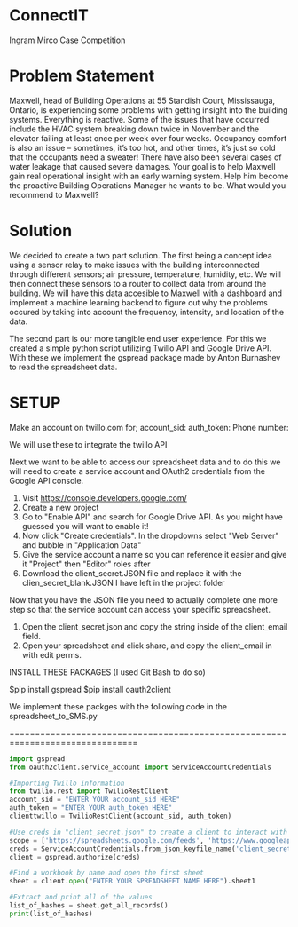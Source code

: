 # ConnectIT
Ingram Mirco Case Competition

# Problem Statement

Maxwell, head of Building Operations at 55 Standish Court, Mississauga, Ontario, is experiencing some problems with getting insight into the building systems. Everything is reactive. Some of the issues that have occurred include the HVAC system breaking down twice in November and the elevator failing at least once per week over four weeks. Occupancy comfort is also an issue – sometimes, it’s too hot, and other times, it’s just so cold that the occupants need a sweater! There have also been several cases of water leakage that caused severe damages. Your goal is to help Maxwell gain real operational insight with an early warning system. Help him become the proactive Building Operations Manager he wants to be. What would you recommend to Maxwell?


# Solution

We decided to create a two part solution. The first being a concept idea using a sensor relay to make issues with the building interconnected through different sensors; air pressure, temperature, humidity, etc. We will then connect these sensors to a router to collect data from around the building. We will have this data accesible to Maxwell with a dashboard and implement a machine learning backend to figure out why the problems occured by taking into account the frequency, intensity, and location of the data. 

The second part is our more tangible end user experience. For this we created a simple python script utilizing Twillo API and Google Drive API. With these we implement the gspread package made by Anton Burnashev to read the spreadsheet data. 

# SETUP

Make an account on twillo.com for;
    account_sid:
    auth_token:
    Phone number:
 
 We will use these to integrate the twillo API
 
Next we want to be able to access our spreadsheet data and to do this we will need to create a service account and OAuth2 credentials from the Google API console. 

1. Visit https://console.developers.google.com/
2. Create a new project
3. Go to "Enable API" and search for Google Drive API. As you might have guessed you will want to enable it!
4. Now click "Create credentials". In the dropdowns select "Web Server" and bubble in "Application Data"
5. Give the service account a name so you can reference it easier and give it "Project" then "Editor" roles after
6. Download the client_secret.JSON file and replace it with the clien_secret_blank.JSON I have left in the project folder

Now that you have the JSON file you need to actually complete one more step so that the service account can access your specific spreadsheet. 

1. Open the client_secret.json and copy the string inside of the client_email field. 
2. Open your spreadsheet and click share, and copy the client_email in with edit perms. 
 
 
INSTALL THESE PACKAGES (I used Git Bash to do so) 

  $pip install gspread
  $pip install oauth2client
  
We implement these packges with the following code in the spreadsheet_to_SMS.py

===============================================================================

~~~python
import gspread
from oauth2client.service_account import ServiceAccountCredentials

#Importing Twillo information
from twilio.rest import TwilioRestClient
account_sid = "ENTER YOUR account_sid HERE"
auth_token = "ENTER YOUR auth_token HERE"
clienttwillo = TwilioRestClient(account_sid, auth_token)

#Use creds in "client_secret.json" to create a client to interact with the Google Drive API
scope = ['https://spreadsheets.google.com/feeds', 'https://www.googleapis.com/auth/drive']
creds = ServiceAccountCredentials.from_json_keyfile_name('client_secret.json', scope)
client = gspread.authorize(creds)

#Find a workbook by name and open the first sheet
sheet = client.open("ENTER YOUR SPREADSHEET NAME HERE").sheet1

#Extract and print all of the values
list_of_hashes = sheet.get_all_records()
print(list_of_hashes)
~~~
